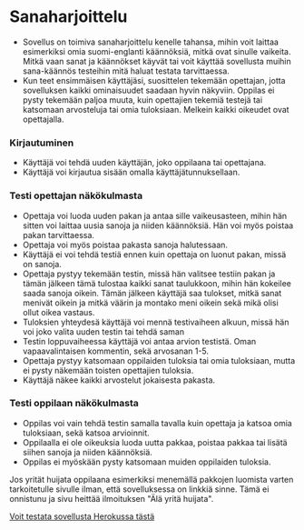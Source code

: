 # Sanaharjoittelu

- Sovellus on toimiva sanaharjoittelu kenelle tahansa, mihin voit laittaa esimerkiksi omia suomi-englanti käännöksiä, mitkä ovat sinulle vaikeita. Mitkä vaan sanat ja käännökset käyvät tai voit käyttää sovellusta muihin sana-käännös testeihin mitä haluat testata tarvittaessa.
- Kun teet ensimmäisen käyttäjäsi, suosittelen tekemään opettajan, jotta sovelluksen kaikki ominaisuudet saadaan hyvin näkyviin. Oppilas ei pysty tekemään paljoa muuta, kuin opettajien tekemiä testejä tai katsomaan arvosteluja tai omia tuloksiaan. Melkein kaikki oikeudet ovat opettajalla.

<h3> Kirjautuminen </h3>

- Käyttäjä voi tehdä uuden käyttäjän, joko oppilaana tai opettajana.
- Käyttäjä voi kirjautua sisään omalla käyttäjätunnuksellaan. 

<h3> Testi opettajan näkökulmasta </h3>

- Opettaja voi luoda uuden pakan ja antaa sille vaikeusasteen, mihin hän sitten voi laittaa uusia sanoja ja niiden käännöksiä. Hän voi myös poistaa pakan tarvittaessa.
- Opettaja voi myös poistaa pakasta sanoja halutessaan.
- Käyttäjä ei voi tehdä testiä ennen kuin opettaja on luonut pakan, missä on sanoja.
- Opettaja pystyy tekemään testin, missä hän valitsee testiin pakan ja tämän jälkeen tämä tulostaa kaikki sanat taulukkoon, mihin hän kokeilee saada sanoja oikein. Tämän jälkeen käyttäjä saa tulokset, mitkä sanat menivät oikein ja mitkä väärin ja montako meni oikein sekä mikä olisi ollut oikea vastaus.
- Tuloksien yhteydesä käyttäjä voi mennä testivaiheen alkuun, missä hän voi joko valita uuden testin tai tehdä saman 
- Testin loppuvaiheessa käyttäjä voi antaa arvion testistä. Oman vapaavalintaisen kommentin, sekä arvosanan 1-5. 
- Opettaja pystyy katsomaan oppilaiden tuloksia tai omia tuloksiaan, mutta ei pysty näkemään toisten opettajien tuloksia. 
- Käyttäjä näkee kaikki arvostelut jokaisesta pakasta.


<h3> Testi oppilaan näkökulmasta </h3>

- Oppilas voi vain tehdä testin samalla tavalla kuin opettaja ja katsoa omia tuloksiaan, sekä katsoa arvioinnit.
- Oppilaalla ei ole oikeuksia luoda uutta pakkaa, poistaa pakkaa tai lisätä siihen sanoja ja niiden käännöksiä.
- Oppilas ei myöskään pysty katsomaan muiden oppilaiden tuloksia.

Jos yrität huijata oppilaana esimerkiksi menemällä pakkojen luomista varten tarkoitetulle sivulle ilman, että sovelluksessa on linkkiä sinne. Tämä ei onnistunu ja sivu heittää ilmoituksen "Älä yritä huijata".

[Voit testata sovellusta Herokussa tästä](https://sanaharjoittelu.herokuapp.com/) <br />

